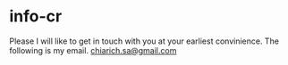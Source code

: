 # info-cr
Please I will like to get in touch with you at your earliest convinience. The following is my email. 
chiarich.sa@gmail.com
